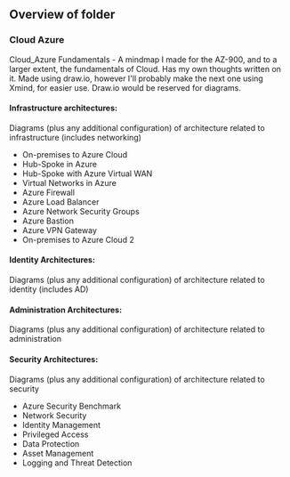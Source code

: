 ## Overview of folder

### Cloud Azure 

Cloud_Azure Fundamentals - A mindmap I made for the AZ-900, and to a larger extent, the fundamentals of Cloud. Has my own thoughts written on it. Made using draw.io, however I'll probably make the next one using Xmind, for easier use. Draw.io would be reserved for diagrams.



#### Infrastructure architectures:

Diagrams (plus any additional configuration) of architecture related to infrastructure (includes networking)

- On-premises to Azure Cloud
- Hub-Spoke in Azure
- Hub-Spoke with Azure Virtual WAN
- Virtual Networks in Azure
- Azure Firewall
- Azure Load Balancer
- Azure Network Security Groups
- Azure Bastion
- Azure VPN Gateway
- On-premises to Azure Cloud 2

#### Identity Architectures:

Diagrams (plus any additional configuration) of architecture related to identity (includes AD)



#### Administration Architectures: 

Diagrams (plus any additional configuration) of architecture related to administration



#### Security Architectures:

Diagrams (plus any additional configuration) of architecture related to security

- Azure Security Benchmark
- Network Security 
- Identity Management
- Privileged Access 
- Data Protection
- Asset Management
- Logging and Threat Detection






